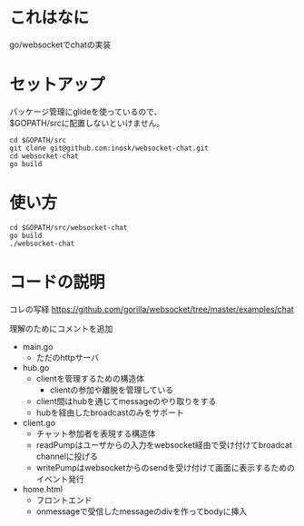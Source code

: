 # これはなに

go/websocketでchatの実装

# セットアップ

パッケージ管理にglideを使っているので、  
$GOPATH/srcに配置しないといけません。

```
cd $GOPATH/src
git clone git@github.com:inosk/websocket-chat.git
cd websocket-chat
go build
```

# 使い方

```
cd $GOPATH/src/websocket-chat
go build
./websocket-chat
```

# コードの説明

コレの写経
https://github.com/gorilla/websocket/tree/master/examples/chat

理解のためにコメントを追加

- main.go
  - ただのhttpサーバ
- hub.go
  - clientを管理するための構造体
    - clientの参加や離脱を管理している
  - client間はhubを通じてmessageのやり取りをする
  - hubを経由したbroadcastのみをサポート
- client.go
  - チャット参加者を表現する構造体
  - readPumpはユーザからの入力をwebsocket経由で受け付けてbroadcat channelに投げる
  - writePumpはwebsocketからのsendを受け付けて画面に表示するためのイベント発行
- home.html
  - フロントエンド
  - onmessageで受信したmessageのdivを作ってbodyに挿入
